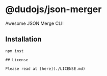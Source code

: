 # @dudojs/json-merger

Awesome JSON Merge CLI!

## Installation

```shell
npm inst

## License

Please read at [here](./LICENSE.md)
